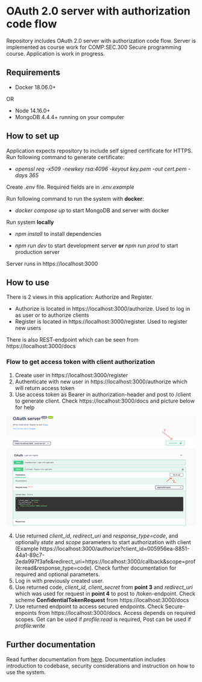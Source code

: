 # OAuth 2.0 server with authorization code flow

Repository includes OAuth 2.0 server with authorization code flow. Server is implemented as  course work for COMP.SEC.300 Secure programming course. Application is work in progress.

## Requirements

- Docker 18.06.0+

OR

- Node 14.16.0+
- MongoDB 4.4.4+ running on your computer

## How to set up

Application expects repository to include self signed certificate for HTTPS. Run following command to generate certificate:

- *openssl req -x509 -newkey rsa:4096 -keyout key.pem -out cert.pem -days 365*

Create *.env* file. Required fields are in *.env.example*

Run following command to run the system with **docker**:

- *docker compose up* to start MongoDB and server with docker

Run system **locally**

- *npm install* to install dependencies

- *npm run dev* to start development server **or** *npm run prod* to start production server

Server runs in https://localhost:3000

## How to use

There is 2 views in this application: Authorize and Register. 

- Authorize is located in https://localhost:3000/authorize. Used to log in as user or to authorize clients
- Register is located in https://localhost:3000/register. Used to register new users

There is also REST-endpoint which can be seen from https://localhost:3000/docs

### Flow to get access token with client authorization

1. Create user in https://localhost:3000/register
2. Authenticate with new user in https://localhost:3000/authorize which will return access token
3. Use access token as Bearer in authorization-header and post to /client to generate client. Check https://localhost:3000/docs and picture below for help

![register client](documentation/register_client.png)


4. Use returned *client_id*, *redirect_uri* and *response_type=code*, and optionally *state* and *scope* parameters to start authorization with client (Example https://localhost:3000/authorize?client_id=005956ea-8851-44a1-89c7-2eda997f3afe&redirect_uri=https://localhost:3000/callback&scope=profile:read&response_type=code). Check further documentation for required and optional parameters.
5. Log in with previously created user. 
6. Use returned code, *client_id*, *client_secret* from **point 3** and *redirect_uri* which was used for request in **point 4** to post to /token-endpoint. Check scheme **ConfidentialTokenRequest** from https://localhost:3000/docs
7. Use returned endpoint to access secured endpoints. Check Secure-enpoints from https://localhost:3000/docs. Access depends on required scopes. Get can be used if *profile:read* is required, Post can be used if *profile:write*

## Further documentation

Read further documentation from [here](documentation/documentation.md). Documentation includes introduction to codebase, security considerations and instruction on how to use the system.